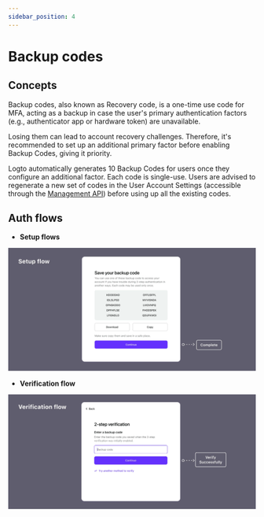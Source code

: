 ```yaml
---
sidebar_position: 4
---
```


# Backup codes

## Concepts

Backup codes, also known as Recovery code, is a one-time use code for MFA, acting as a backup in case the user's primary authentication factors (e.g., authenticator app or hardware token) are unavailable.

Losing them can lead to account recovery challenges. Therefore, it's recommended to set up an additional primary factor before enabling Backup Codes, giving it priority.

Logto automatically generates 10 Backup Codes for users once they configure an additional factor. Each code is single-use. Users are advised to regenerate a new set of codes in the User Account Settings (accessible through the [Management API](/docs/recipes/interact-with-management-api/)) before using up all the existing codes.

## Auth flows

- **Setup flows**

![Backup codes set up flow](./assets/backup-codes-set-up-flow.webp)

- **Verification flow**

![Backup codes verification flow](./assets/backup-codes-verification-flow.webp)
